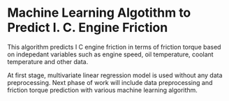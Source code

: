 # Machine Learning Algotithm to Predict I. C. Engine Friction


This algorithm predicts I C engine friction in terms of friction torque based on indepedant variables such as engine speed, oil temperature, coolant temperature and other data. 

At first stage, multivariate linear regression model is used without any data preprocessing. Next phase of work will include data preprocessing and friction torque prediction with various machine learning algorithm.
